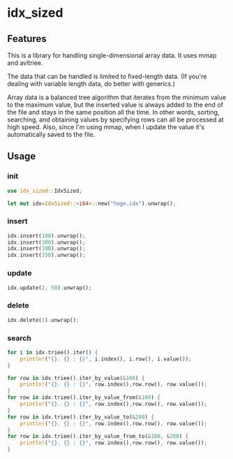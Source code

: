 # idx_sized
## Features
This is a library for handling single-dimensional array data. It uses mmap and avltriee.

The data that can be handled is limited to fixed-length data.
(If you're dealing with variable length data, do better with generics.)

Array data is a balanced tree algorithm that iterates from the minimum value to the maximum value, but the inserted value is always added to the end of the file and stays in the same position all the time.
In other words, sorting, searching, and obtaining values ​​by specifying rows can all be processed at high speed.
Also, since I'm using mmap, when I update the value it's automatically saved to the file.

## Usage
### init
```rust
use idx_sized::IdxSized;

let mut idx=IdxSized::<i64>::new("hoge.idx").unwrap();
```

### insert
```rust
idx.insert(100).unwrap();
idx.insert(300).unwrap();
idx.insert(100).unwrap();
idx.insert(150).unwrap();
```

### update
```rust
idx.update(2, 50).unwrap();
```

### delete
```rust
idx.delete(1).unwrap();
```

### search
```rust
for i in idx.triee().iter() {
    println!("{}. {} : {}", i.index(), i.row(), i.value());
}

for row in idx.triee().iter_by_value(&100) {
    println!("{}. {} : {}", row.index(),row.row(), row.value());
}
for row in idx.triee().iter_by_value_from(&100) {
    println!("{}. {} : {}", row.index(),row.row(), row.value());
}
for row in idx.triee().iter_by_value_to(&200) {
    println!("{}. {} : {}", row.index(),row.row(), row.value());
}
for row in idx.triee().iter_by_value_from_to(&100, &200) {
    println!("{}. {} : {}", row.index(),row.row(), row.value());
}
```